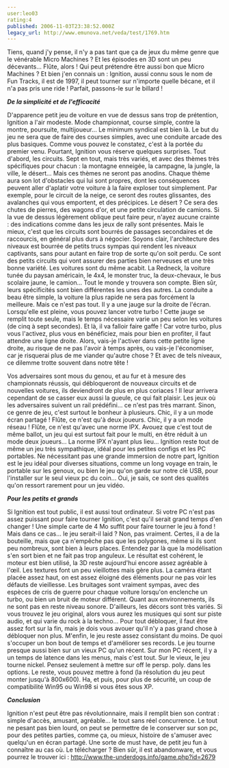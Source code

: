 ```yaml
---
user:leo03
rating:4
published: 2006-11-03T23:38:52.000Z
legacy_url: http://www.emunova.net/veda/test/1769.htm
---
```

Tiens, quand j'y pense, il n'y a pas tant que ça de jeux du même genre que le vénérable Micro Machines ? Et les épisodes en 3D sont un peu décevants... Flûte, alors ! Qui peut prétendre être aussi bon que Micro Machines ? Et bien j'en connais un : Ignition, aussi connu sous le nom de Fun Tracks, il est de 1997, il peut tourner sur n'importe quelle bécane, et il n'a pas pris une ride ! Parfait, passons-le sur le billard !  

  

_**De la simplicité et de l'efficacité**_  

  

D'apparence petit jeu de voiture en vue de dessus sans trop de prétention, Ignition a l'air modeste. Mode championnat, course simple, contre la montre, poursuite, multijoueur... Le minimum syndical est bien là. Le but du jeu ne sera que de faire des courses simples, avec une conduite arcade des plus basiques. Comme vous pouvez le constatez, c'est à la portée du premier venu. Pourtant, Ignition vous réserve quelques surprises. Tout d'abord, les circuits. Sept en tout, mais très variés, et avec des thèmes très spécifiques pour chacun : la montagne enneigée, la campagne, la jungle, la ville, le désert... Mais ces thèmes ne seront pas anodins. Chaque thème aura son lot d'obstacles qui lui sont propres, dont les conséquences peuvent aller d'aplatir votre voiture à la faire exploser tout simplement. Par exemple, pour le circuit de la neige, ce seront des routes glissantes, des avalanches qui vous emportent, et des précipices. Le désert ? Ce sera des chutes de pierres, des wagons d'or, et une petite circulation de camions. Si la vue de dessus légèrement oblique peut faire peur, n'ayez aucune crainte : des indications comme dans les jeux de rally sont présentes. Mais le mieux, c'est que les circuits sont bourrés de passages secondaires et de raccourcis, en général plus durs à négocier. Soyons clair, l'architecture des niveaux est bourrée de petits trucs sympas qui rendent les niveaux captivants, sans pour autant en faire trop de sorte qu'on soit perdu. Ce sont des petits circuits qui vont assurer des parties bien nerveuses et une très bonne variété. Les voitures sont du même acabit. La Redneck, la voiture tunée du paysan américain, le 4x4, le monster truc, la deux-chevaux, le bus scolaire jaune, le camion... Tout le monde y trouvera son compte. Bien sûr, leurs spécificités sont bien différentes les unes des autres. La conduite a beau être simple, la voiture la plus rapide ne sera pas forcément la meilleure. Mais ce n'est pas tout. Il y a une jauge sur la droite de l'écran. Lorsqu'elle est pleine, vous pouvez lancer votre turbo ! Cette jauge se remplit toute seule, mais le temps nécessaire varie un peu selon les voitures (de cinq à sept secondes). Et là, il va falloir faire gaffe ! Car votre turbo, plus vous l'activez, plus vous en bénéficiez, mais pour bien en profiter, il faut attendre une ligne droite. Alors, vais-je l'activer dans cette petite ligne droite, au risque de ne pas l'avoir à temps après, ou vais-je l'économiser, car je risquerai plus de me viander qu'autre chose ? Et avec de tels niveaux, ce dilemme trotte souvent dans notre tête !  

  

Vos adversaires sont mous du genou, et au fur et à mesure des championnats réussis, qui débloqueront de nouveaux circuits et de nouvelles voitures, ils deviendront de plus en plus coriaces ! Il leur arrivera cependant de se casser eux aussi la gueule, ce qui fait plaisir. Les jeux où les adversaires suivent un rail prédéfini... ce n'est pas très marrant. Sinon, ce genre de jeu, c'est surtout le bonheur à plusieurs. Chic, il y a un mode écran partagé ! Flûte, ce n'est qu'à deux joueurs. Chic, il y a un mode réseau ! Flûte, ce n'est qu'avec une norme IPX. Avouez que c'est tout de même ballot, un jeu qui est surtout fait pour le multi, en être réduit à un mode deux joueurs... La norme IPX n'ayant plus lieu... Ignition reste tout de même un jeu très sympathique, idéal pour les petites configs et les PC portables. Ne nécessitant pas une grande immersion de notre part, Ignition est le jeu idéal pour diverses situations, comme un long voyage en train, le portable sur les genoux, ou bien le jeu qu'on garde sur notre clé USB, pour l'installer sur le seul vieux pc du coin... Oui, je sais, ce sont des qualités qu'on ressort rarement pour un jeu vidéo.  

  

_**Pour les petits et grands**_  

  

Si Ignition est tout public, il est aussi tout ordinateur. Si votre PC n'est pas assez puissant pour faire tourner Ignition, c'est qu'il serait grand temps d'en changer ! Une simple carte de 4 Mo suffit pour faire tourner le jeu à fond ! Mais dans ce cas... le jeu serait-il laid ? Non, pas vraiment. Certes, il a de la bouteille, mais que ça n'empêche pas que les polygones, même si ils sont peu nombreux, sont bien à leurs places. Entendez par là que la modélisation s'en sort bien et ne fait pas trop anguleux. Le résultat est cohérent, le moteur est bien utilisé, la 3D reste aujourd'hui encore assez agréable à l'œil. Les textures font un peu vieillottes mais gère plus. La caméra étant placée assez haut, on est assez éloigné des éléments pour ne pas voir les défauts de vieillesse. Les bruitages sont vraiment sympas, avec des espèces de cris de guerre pour chaque voiture lorsqu'on enclenche un turbo, ou bien un bruit de moteur différent. Quant aux environnements, ils ne sont pas en reste niveau sonore. D'ailleurs, les décors sont très variés. Si vous trouvez le jeu original, alors vous aurez les musiques qui sont sur piste audio, et qui varie du rock à la techno... Pour tout débloquer, il faut être assez fort sur la fin, mais je dois vous avouer qu'il n'y a pas grand chose à débloquer non plus. M'enfin, le jeu reste assez consistant du moins. De quoi s'occuper un bon bout de temps et d'améliorer ses records. Le jeu tourne presque aussi bien sur un vieux PC qu'un récent. Sur mon PC récent, il y a un temps de latence dans les menus, mais c'est tout. Sur le vieux, le jeu tourne nickel. Pensez seulement à mettre sur off le persp. poly. dans les options. Le reste, vous pouvez mettre à fond (la résolution du jeu peut monter jusqu'à 800x600). Ha, et puis, pour plus de sécurité, un coup de compatibilité Win95 ou Win98 si vous êtes sous XP.  

  

_**Conclusion**_  

  

Ignition n'est peut être pas révolutionnaire, mais il remplit bien son contrat : simple d'accès, amusant, agréable... le tout sans réel concurrence. Le tout ne pesant pas bien lourd, on peut se permettre de le conserver sur son pc, pour des petites parties, comme ça, ou mieux, histoire de s'amuser avec quelqu'un en écran partagé. Une sorte de must have, de petit jeu fun à connaître au cas où. Le télécharger ? Bien sûr, il est abandonware, et vous pourrez le trouver ici : http://www.the-underdogs.info/game.php?id=2679